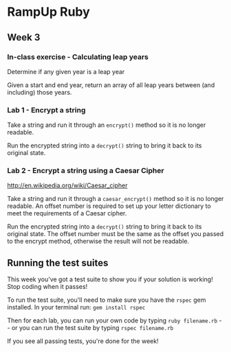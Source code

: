 # RampUp Ruby

## Week 3

### In-class exercise - Calculating leap years

Determine if any given year is a leap year

Given a start and end year, return an array of all leap years between (and including) those years.


### Lab 1 - Encrypt a string

Take a string and run it through an ```encrypt()``` method so it is no longer readable.

Run the encrypted string into a ```decrypt()``` string to bring it back to its original state.


### Lab 2 - Encrypt a string using a Caesar Cipher

http://en.wikipedia.org/wiki/Caesar_cipher

Take a string and run it through a ```caesar_encrypt()``` method so it is no longer readable.  An offset number is required to set up your letter dictionary to meet the requirements of a Caesar cipher.

Run the encrypted string into a ```decrypt()``` string to bring it back to its original state.  The offset number must be the same as the offset you passed to the encrypt method, otherwise the result will not be readable.


## Running the test suites

This week you've got a test suite to show you if your solution is working!  Stop coding when it passes!

To run the test suite, you'll need to make sure you have the ```rspec``` gem installed.  In your terminal run:  ```gem install rspec```

Then for each lab, you can run your own code by typing ```ruby filename.rb``` -- or you can run the test suite by typing ```rspec filename.rb```

If you see all passing tests, you're done for the week!


